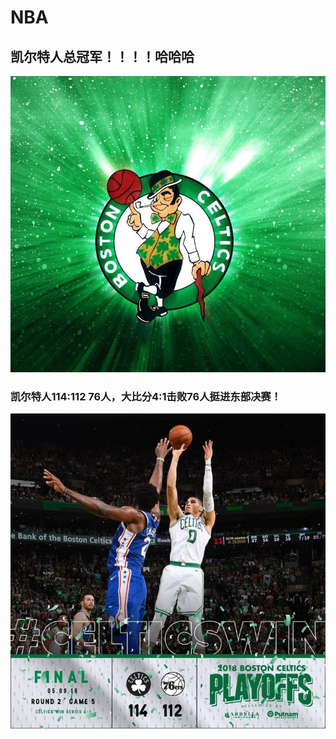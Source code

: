 # NBA
## 凯尔特人总冠军！！！！哈哈哈
![image](https://github.com/Erikfather/NBA/blob/master/IMG_2402.JPG)
### 凯尔特人114:112 76人，大比分4:1击败76人挺进东部决赛！
![image](https://github.com/Erikfather/NBA/blob/master/IMG_2405.JPG)
